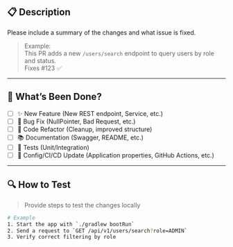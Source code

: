## 📋 Description

Please include a summary of the changes and what issue is fixed.

> Example:  
> This PR adds a new `/users/search` endpoint to query users by role and status.  
> Fixes #123 ✅

---

## 🧪 What’s Been Done?

- [ ] ✨ New Feature (New REST endpoint, Service, etc.)
- [ ] 🐛 Bug Fix (NullPointer, Bad Request, etc.)
- [ ] 🧼 Code Refactor (Cleanup, improved structure)
- [ ] 📚 Documentation (Swagger, README, etc.)
- [ ] 🧪 Tests (Unit/Integration)
- [ ] 🚦 Config/CI/CD Update (Application properties, GitHub Actions, etc.)

---

## 🔍 How to Test

> Provide steps to test the changes locally

```bash
# Example
1. Start the app with `./gradlew bootRun`
2. Send a request to `GET /api/v1/users/search?role=ADMIN`
3. Verify correct filtering by role
